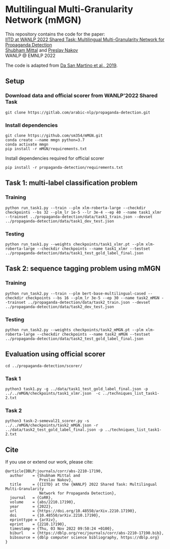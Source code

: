 # Multilingual Multi-Granularity Network (mMGN)
This repository contains the code for the paper:\
[IITD at WANLP 2022 Shared Task: Multilingual Multi-Granularity Network for Propaganda Detection](https://arxiv.org/abs/2210.17190)\
[Shubham Mittal](https://scholar.google.com/citations?view_op=list_works&hl=en&authuser=1&hl=en&user=l_bIdRcAAAAJ&authuser=1) and [Preslav Nakov](https://scholar.google.com/citations?user=DfXsKZ4AAAAJ&hl=en)\
WANLP @ EMNLP 2022

The code is adapted from [Da San Martino et al.,
2019](https://aclanthology.org/D19-1565/).

## Setup
### Download data and official scorer from WANLP'2022 Shared Task
```
git clone https://gitlab.com/arabic-nlp/propaganda-detection.git
```

### Install dependencies
```
git clone https://github.com/sm354/mMGN.git
conda create --name mmgn python=3.7
conda activate mmgn
pip install -r mMGN/requirements.txt
```
Install dependencies required for official scorer
```
pip install -r propaganda-detection/requirements.txt
```

## Task 1: multi-label classification problem
### Training
```
python run_task1.py --train --plm xlm-roberta-large --checkdir checkpoints --bs 32 --plm_lr 1e-5 --lr 3e-4 --ep 40 --name task1_xlmr --trainset ../propaganda-detection/data/task1_train.json --devset ../propaganda-detection/data/task1_dev_test.json
```
### Testing
```
python run_task1.py --weights checkpoints/task1_xlmr.pt --plm xlm-roberta-large --checkdir checkpoints --name task1_xlmr --testset ../propaganda-detection/data/task1_test_gold_label_final.json
```

## Task 2: sequence tagging problem using mMGN
### Training
```
python run_task2.py --train --plm bert-base-multilingual-cased --checkdir checkpoints --bs 16 --plm_lr 3e-5 --ep 30 --name task2_mMGN --trainset ../propaganda-detection/data/task2_train.json --devset ../propaganda-detection/data/task2_dev_test.json 
```
### Testing
```
python run_task2.py --weights checkpoints/task2_mMGN.pt --plm xlm-roberta-large --checkdir checkpoints --name task2_mMGN --testset ../propaganda-detection/data/task2_test_gold_label_final.json
```

## Evaluation using official scorer
```
cd ../propaganda-detection/scorer/
```

### Task 1
```
python3 task1.py -g ../data/task1_test_gold_label_final.json -p ../../mMGN/checkpoints/task1_xlmr.json  -c ../techniques_list_task1-2.txt
```

### Task 2
```
python3 task-2-semeval21_scorer.py -s ../../mMGN/checkpoints/task2_mMGN.json -r ../data/task2_test_gold_label_final.json -p ../techniques_list_task1-2.txt 
```

## Cite
If you use or extend our work, please cite:
```
@article{DBLP:journals/corr/abs-2210-17190,
  author    = {Shubham Mittal and
               Preslav Nakov},
  title     = {{IITD} at the {WANLP} 2022 Shared Task: Multilingual Multi-Granularity
               Network for Propaganda Detection},
  journal   = {CoRR},
  volume    = {abs/2210.17190},
  year      = {2022},
  url       = {https://doi.org/10.48550/arXiv.2210.17190},
  doi       = {10.48550/arXiv.2210.17190},
  eprinttype = {arXiv},
  eprint    = {2210.17190},
  timestamp = {Thu, 03 Nov 2022 09:50:24 +0100},
  biburl    = {https://dblp.org/rec/journals/corr/abs-2210-17190.bib},
  bibsource = {dblp computer science bibliography, https://dblp.org}
}
```
